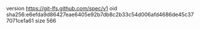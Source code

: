 version https://git-lfs.github.com/spec/v1
oid sha256:e6efda9d86427eae6405e92b7db8c2b33c54d006afd4686de45c377071ce1a61
size 566

